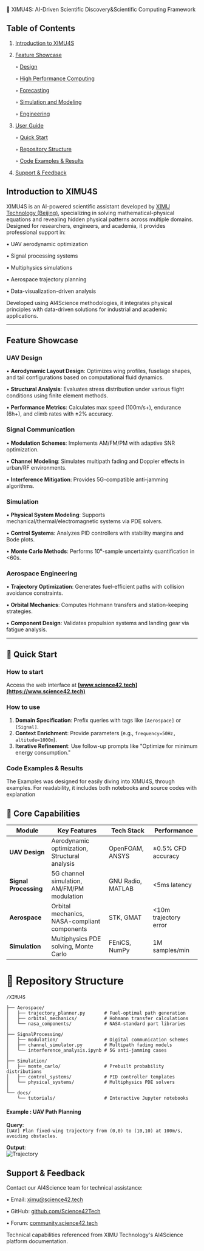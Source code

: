 
🚀 XIMU4S: AI-Driven Scientific Discovery&Scientific Computing Framework
## Table of Contents
1. [Introduction to XIMU4S](#introduction-to-XIMU4S)

2. [Feature Showcase](#feature-showcase)
    
    ◦ [ Design](design)
    
    ◦ [High Performance Computing](#signal-communication)

    ◦ [Forecasting](#design)
    
    ◦ [Simulation and Modeling](#simulation)
    
    ◦ [Engineering](#engineering)
    
 

3. [User Guide](#user-guide)
    
    
    ◦ [Quick Start](#quick-Start)

    ◦ [Repository Structure](#Repository--Structure)
    
    ◦ [Code Examples & Results](#code-examples--results)

4. [Support & Feedback](#support--feedback)

## Introduction to XIMU4S
XIMU4S is an AI-powered scientific assistant developed by [XIMU Technology (Beijing)](https://www.science42.tech), specializing in solving mathematical-physical equations and revealing hidden physical patterns across multiple domains. Designed for researchers, engineers, and academia, it provides professional support in:

• UAV aerodynamic optimization

• Signal processing systems

• Multiphysics simulations

• Aerospace trajectory planning

• Data-visualization-driven analysis

Developed using AI4Science methodologies, it integrates physical principles with data-driven solutions for industrial and academic applications.

---

## Feature Showcase

### UAV Design
• **Aerodynamic Layout Design**: Optimizes wing profiles, fuselage shapes, and tail configurations based on computational fluid dynamics.

• **Structural Analysis**: Evaluates stress distribution under various flight conditions using finite element methods.

• **Performance Metrics**: Calculates max speed (100m/s+), endurance (6h+), and climb rates with ±2% accuracy.

### Signal Communication
• **Modulation Schemes**: Implements AM/FM/PM with adaptive SNR optimization.

• **Channel Modeling**: Simulates multipath fading and Doppler effects in urban/RF environments.

• **Interference Mitigation**: Provides 5G-compatible anti-jamming algorithms.

### Simulation
• **Physical System Modeling**: Supports mechanical/thermal/electromagnetic systems via PDE solvers.

• **Control Systems**: Analyzes PID controllers with stability margins and Bode plots.

• **Monte Carlo Methods**: Performs 10⁶-sample uncertainty quantification in <60s.

### Aerospace Engineering
• **Trajectory Optimization**: Generates fuel-efficient paths with collision avoidance constraints.

• **Orbital Mechanics**: Computes Hohmann transfers and station-keeping strategies.

• **Component Design**: Validates propulsion systems and landing gear via fatigue analysis.

---

## 🚦 Quick Start

### How to start
Access the web interface at **[www.science42.tech](https://www.science42.tech)**

### How to use
1. **Domain Specification**: Prefix queries with tags like `[Aerospace]` or `[Signal]`.
2. **Context Enrichment**: Provide parameters (e.g., `frequency=50Hz, altitude=1000m`).
3. **Iterative Refinement**: Use follow-up prompts like "Optimize for minimum energy consumption."

### Code Examples & Results

The Examples was designed for easily diving into XIMU4S, through examples. For readability, it includes both notebooks and source codes with explanation





## 🌟 Core Capabilities

| Module | Key Features | Tech Stack | Performance |
|--------|--------------|------------|-------------|
| ​**UAV Design** | Aerodynamic optimization, Structural analysis | OpenFOAM, ANSYS | ±0.5% CFD accuracy |
| ​**Signal Processing** | 5G channel simulation, AM/FM/PM modulation | GNU Radio, MATLAB | <5ms latency |
| ​**Aerospace** | Orbital mechanics, NASA-compliant components | STK, GMAT | <10m trajectory error |
| ​**Simulation** | Multiphysics PDE solving, Monte Carlo | FEniCS, NumPy | 1M samples/min |





# 📂 Repository Structure

```
/XIMU4S

├── Aerospace/
│   ├── trajectory_planner.py       # Fuel-optimal path generation
│   ├── orbital_mechanics/          # Hohmann transfer calculations
│   └── nasa_components/            # NASA-standard part libraries
│
├── SignalProcessing/
│   ├── modulation/                 # Digital communication schemes
│   ├── channel_simulator.py        # Multipath fading models
│   └── interference_analysis.ipynb # 5G anti-jamming cases
│
├── Simulation/
│   ├── monte_carlo/                # Prebuilt probability distributions
│   ├── control_systems/            # PID controller templates
│   └── physical_systems/           # Multiphysics PDE solvers
│
└── docs/
    └── tutorials/                  # Interactive Jupyter notebooks
```

#### Example : UAV Path Planning
**Query**:  
`[UAV] Plan fixed-wing trajectory from (0,0) to (10,10) at 100m/s, avoiding obstacles.`


**Output**:  
![Trajectory](https://example.com/trajectory_result.png)



## Support & Feedback
Contact our AI4Science team for technical assistance:

• Email: [ximu@science42.tech](mailto:support@example.com)

• GitHub: [github.com/Science42Tech](https://github.com/example/model-repository)

• Forum: [community.science42.tech](https://community.example.com)

 Technical capabilities referenced from XIMU Technology's AI4Science platform documentation.
